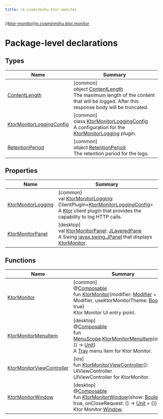 ```yaml
---
title: ro.cosminmihu.ktor.monitor
---
```

//[ktor-monitor](../../index.html)/[ro.cosminmihu.ktor.monitor](index.html)



# Package-level declarations



## Types


| Name | Summary |
|---|---|
| [ContentLength](-content-length/index.html) | [common]<br>object [ContentLength](-content-length/index.html)<br>The maximum length of the content that will be logged. After this response body will be truncated. |
| [KtorMonitorLoggingConfig](-ktor-monitor-logging-config/index.html) | [common]<br>class [KtorMonitorLoggingConfig](-ktor-monitor-logging-config/index.html)<br>A configuration for the [KtorMonitorLogging](-ktor-monitor-logging.html) plugin. |
| [RetentionPeriod](-retention-period/index.html) | [common]<br>object [RetentionPeriod](-retention-period/index.html)<br>The retention period for the logs. |


## Properties


| Name | Summary |
|---|---|
| [KtorMonitorLogging](-ktor-monitor-logging.html) | [common]<br>val [KtorMonitorLogging](-ktor-monitor-logging.html): ClientPlugin&lt;[KtorMonitorLoggingConfig](-ktor-monitor-logging-config/index.html)&gt;<br>A [Ktor](https://ktor.io/) client plugin that provides the capability to log HTTP calls. |
| [KtorMonitorPanel](-ktor-monitor-panel.html) | [desktop]<br>val [KtorMonitorPanel](-ktor-monitor-panel.html): [JLayeredPane](https://docs.oracle.com/javase/8/docs/api/javax/swing/JLayeredPane.html)<br>A Swing [javax.swing.JPanel](https://docs.oracle.com/javase/8/docs/api/javax/swing/JPanel.html) that displays [KtorMonitor](-ktor-monitor.html). |


## Functions


| Name | Summary |
|---|---|
| [KtorMonitor](-ktor-monitor.html) | [common]<br>@[Composable](https://developer.android.com/reference/kotlin/androidx/compose/runtime/Composable.html)<br>fun [KtorMonitor](-ktor-monitor.html)(modifier: [Modifier](https://developer.android.com/reference/kotlin/androidx/compose/ui/Modifier.html) = Modifier, useKtorMonitorTheme: [Boolean](https://kotlinlang.org/api/core/kotlin-stdlib/kotlin/-boolean/index.html) = true)<br>Ktor Monitor UI entry point. |
| [KtorMonitorMenuItem](-ktor-monitor-menu-item.html) | [desktop]<br>@[Composable](https://developer.android.com/reference/kotlin/androidx/compose/runtime/Composable.html)<br>fun [MenuScope](https://developer.android.com/reference/kotlin/androidx/compose/ui/window/MenuScope.html).[KtorMonitorMenuItem](-ktor-monitor-menu-item.html)(onClick: () -&gt; [Unit](https://kotlinlang.org/api/core/kotlin-stdlib/kotlin/-unit/index.html))<br>A [Tray](https://developer.android.com/reference/kotlin/androidx/compose/ui/window/package-summary.html) menu item for Ktor Monitor. |
| [KtorMonitorViewController](-ktor-monitor-view-controller.html) | [ios]<br>fun [KtorMonitorViewController](-ktor-monitor-view-controller.html)(): UIViewController<br>UIViewController for KtorMonitor. |
| [KtorMonitorWindow](-ktor-monitor-window.html) | [desktop]<br>@[Composable](https://developer.android.com/reference/kotlin/androidx/compose/runtime/Composable.html)<br>fun [KtorMonitorWindow](-ktor-monitor-window.html)(show: [Boolean](https://kotlinlang.org/api/core/kotlin-stdlib/kotlin/-boolean/index.html) = true, onCloseRequest: () -&gt; [Unit](https://kotlinlang.org/api/core/kotlin-stdlib/kotlin/-unit/index.html) = {})<br>Ktor Monitor [Window](https://developer.android.com/reference/kotlin/androidx/compose/ui/window/package-summary.html). |
